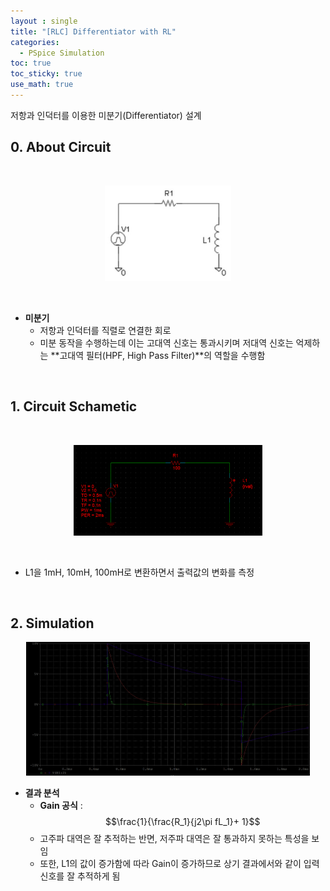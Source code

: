 ```yaml
---
layout : single
title: "[RLC] Differentiator with RL"
categories: 
  - PSpice Simulation 
toc: true
toc_sticky: true
use_math: true
---
```


저항과 인덕터를 이용한 미분기(Differentiator) 설계    

## 0. About Circuit   

&nbsp;

<div align="center">
  <img src="/assets/images/spice/7.jpg" width="40%" height="40%" alt=""/>
  <p><em></em></p>
</div>

&nbsp;

- **미분기**   
  - 저항과 인덕터를 직렬로 연결한 회로      
  - 미분 동작을 수행하는데 이는 고대역 신호는 통과시키며 저대역 신호는 억제하는 **고대역 필터(HPF, High Pass Filter)**의 역할을 수행함        

&nbsp;

## 1. Circuit Schametic   

&nbsp;

<div align="center">
  <img src="/assets/images/spice/13.png" width="60%" height="60%" alt=""/>
  <p><em></em></p>
</div>

&nbsp;

- L1을 1mH, 10mH, 100mH로 변환하면서 출력값의 변화를 측정   

&nbsp;

   
## 2. Simulation   

<div align="center">
  <img src="/assets/images/spice/14.png" width="90%" height="90%" alt=""/>
  <p><em></em></p>
</div>

- **결과 분석**   
  - **Gain 공식** : $$\frac{1}{\frac{R_1}{j2\pi fL_1}+ 1}$$
  - 고주파 대역은 잘 추적하는 반면, 저주파 대역은 잘 통과하지 못하는 특성을 보임    
  - 또한, L1의 값이 증가함에 따라 Gain이 증가하므로 상기 결과에서와 같이 입력 신호를 잘 추적하게 됨       

&nbsp;
